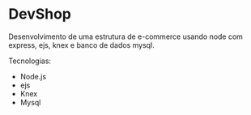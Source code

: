 # DevShop
Desenvolvimento de uma estrutura de e-commerce usando node com express, ejs, knex e banco de dados mysql.

Tecnologias:
- Node.js
- ejs
- Knex
- Mysql
